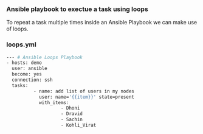### Ansible playbook to exectue a task using loops

To repeat a task multiple times inside an Ansible Playbook we can make use of loops.

### loops.yml
```sh
--- # Ansible Loops Playbook
- hosts: demo
  user: ansible
  become: yes
  connection: ssh
  tasks:
          - name: add list of users in my nodes
            user: name='{{item}}' state=present
            with_items:
                    - Dhoni
                    - Dravid
                    - Sachin
                    - Kohli_Virat

```
